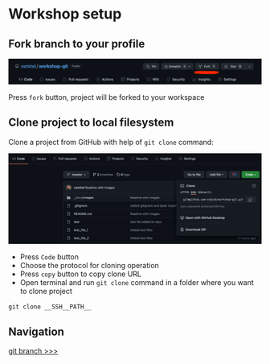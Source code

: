 # Workshop setup

## Fork branch to your profile

![img.png](images/start_01.png)

Press `fork` button, project will be forked to your workspace

## Clone project to local filesystem

Clone a project from GitHub with help of `git clone` command:

![img.png](images/start_02.png)

- Press `Code` button
- Choose the protocol for cloning operation
- Press `copy` button to copy clone URL
- Open terminal and run `git clone` command in  a folder where you want to clone project

```shell
git clone __SSH__PATH__ 
```

## Navigation

[git branch >>>](../01_branching/README.md)
